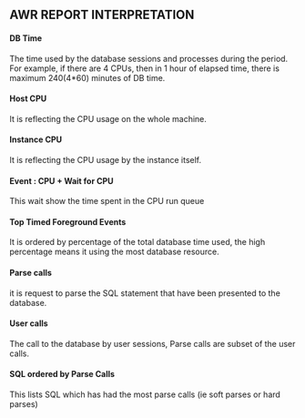 ## AWR REPORT INTERPRETATION

#### DB Time
The time used by the database sessions and processes during the period. For example, if there are 4 CPUs, then in 1 hour of elapsed time, there is maximum 240(4*60) minutes of DB time.

#### Host CPU
It is reflecting the CPU usage on the whole machine.

#### Instance CPU
It is reflecting the CPU usage by the instance itself.

#### Event : CPU + Wait for CPU
This wait show the time spent in the CPU run queue

#### Top Timed Foreground Events
It is ordered by percentage of the total database time used, the high percentage means it using the most database resource.

#### Parse calls
it is request to parse the SQL statement that have been presented to the database.

#### User calls
The call to the database by user sessions, Parse calls are subset of the user calls.

#### SQL ordered by Parse Calls
This lists SQL which has had the most parse calls (ie soft parses or hard parses)


